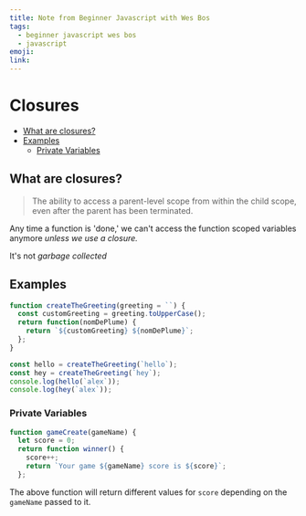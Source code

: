 ```yaml
---
title: Note from Beginner Javascript with Wes Bos
tags:
  - beginner javascript wes bos
  - javascript
emoji:
link:
---
```


# Closures <!-- omit in toc -->

- [What are closures?](#what-are-closures)
- [Examples](#examples)
  - [Private Variables](#private-variables)

## What are closures?

> The ability to access a parent-level scope from within the child scope, even after the parent has been terminated.

Any time a function is 'done,' we can't access the function scoped variables anymore _unless we use a closure._

It's not _garbage collected_

## Examples

```javascript
function createTheGreeting(greeting = ``) {
  const customGreeting = greeting.toUpperCase();
  return function(nomDePlume) {
    return `${customGreeting} ${nomDePlume}`;
  };
}

const hello = createTheGreeting(`hello`);
const hey = createTheGreeting(`hey`);
console.log(hello(`alex`));
console.log(hey(`alex`));
```

### Private Variables

```javascript
function gameCreate(gameName) {
  let score = 0;
  return function winner() {
    score++;
    return `Your game ${gameName} score is ${score}`;
  };
```

The above function will return different values for `score` depending on the `gameName` passed to it.
